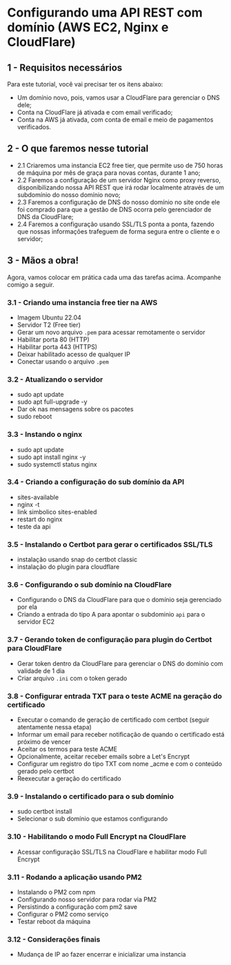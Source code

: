 # Configurando uma API REST com domínio (AWS EC2, Nginx e CloudFlare)

## 1 - Requisitos necessários

Para este tutorial, você vai precisar ter os itens abaixo:
- Um domínio novo, pois, vamos usar a CloudFlare para gerenciar o DNS dele;
- Conta na CloudFlare já ativada e com email verificado;
- Conta na AWS já ativada, com conta de email e meio de pagamentos verificados.

## 2 - O que faremos nesse tutorial

- 2.1 Criaremos uma instancia EC2 free tier, que permite uso de 750 horas de máquina por mês de graça para novas contas, durante 1 ano;
- 2.2 Faremos a configuração de um servidor Nginx como proxy reverso, disponibilizando nossa API REST que irá rodar localmente através de um subdomínio do nosso domínio novo;
- 2.3 Faremos a configuração de DNS do nosso domínio no site onde ele foi comprado para que a gestão de DNS ocorra pelo gerenciador de DNS da CloudFlare;
- 2.4 Faremos a configuração usando SSL/TLS ponta a ponta, fazendo que nossas informações trafeguem de forma segura entre o cliente e o servidor;

## 3 - Mãos a obra!

Agora, vamos colocar em prática cada uma das tarefas acima. Acompanhe comigo a seguir.


### 3.1 - Criando uma instancia free tier na AWS
- Imagem Ubuntu 22.04 
- Servidor T2 (Free tier)
- Gerar um novo arquivo `.pem` para acessar remotamente o servidor
- Habilitar porta 80 (HTTP)
- Habilitar porta 443 (HTTPS)
- Deixar habilitado acesso de qualquer IP
- Conectar usando o arquivo `.pem`

### 3.2 - Atualizando o servidor
- sudo apt update
- sudo apt full-upgrade -y
- Dar ok nas mensagens sobre os pacotes
- sudo reboot

### 3.3 - Instando o nginx
- sudo apt update
- sudo apt install nginx -y 
- sudo systemctl status nginx

### 3.4 - Criando a configuração do sub domínio da API 
- sites-available
- nginx -t
- link simbolico sites-enabled
- restart do nginx
- teste da api

### 3.5 - Instalando o Certbot para gerar o certificados SSL/TLS
- instalação usando snap do certbot classic
- instalação do plugin para cloudflare

### 3.6 - Configurando o sub domínio na CloudFlare
- Configurando o DNS da CloudFlare para que o domínio seja gerenciado por ela
- Criando a entrada do tipo A para apontar o subdominio `api` para o servidor EC2 

### 3.7 - Gerando token de configuração para plugin do Certbot para CloudFlare
- Gerar token dentro da CloudFlare para gerenciar o DNS do domínio com validade de 1 dia
- Criar arquivo `.ini` com o token gerado

### 3.8 - Configurar entrada TXT para o teste ACME na geração do certificado
- Executar o comando de geração de certificado com certbot (seguir atentamente nessa etapa)
- Informar um email para receber notificação de quando o certificado está próximo de vencer
- Aceitar os termos para teste ACME
- Opcionalmente, aceitar receber emails sobre a Let's Encrypt
- Configurar um registro do tipo TXT com nome _acme e com o conteúdo gerado pelo certbot
- Reexecutar a geração do certificado

### 3.9 - Instalando o certificado para o sub domínio 
- sudo certbot install
- Selecionar o sub domínio que estamos configurando

### 3.10 - Habilitando o modo Full Encrypt na CloudFlare
- Acessar configuração SSL/TLS na CloudFlare e habilitar modo Full Encrypt

### 3.11 - Rodando a aplicação usando PM2
- Instalando o PM2 com npm
- Configurando nosso servidor para rodar via PM2
- Persistindo a configuração com pm2 save
- Configurar o PM2 como serviço
- Testar reboot da máquina 

### 3.12 - Considerações finais
- Mudança de IP ao fazer encerrar e inicializar uma instancia